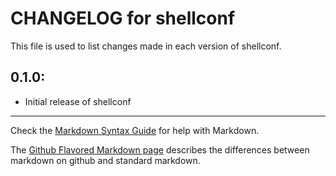 # CHANGELOG for shellconf

This file is used to list changes made in each version of shellconf.

## 0.1.0:

* Initial release of shellconf

- - -
Check the [Markdown Syntax Guide](http://daringfireball.net/projects/markdown/syntax) for help with Markdown.

The [Github Flavored Markdown page](http://github.github.com/github-flavored-markdown/) describes the differences between markdown on github and standard markdown.

